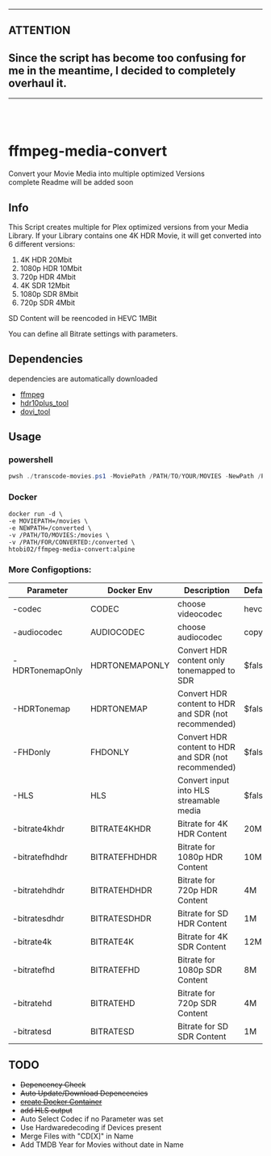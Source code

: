 <hr>

## ATTENTION
## Since the script has become too confusing for me in the meantime, I decided to completely overhaul it. 
<hr>
<br><br>

# ffmpeg-media-convert
 Convert your Movie Media into multiple optimized Versions <br>
 complete Readme will be added soon

## Info
This Script creates multiple for Plex optimized versions from your Media Library.
If your Library contains one 4K HDR Movie, it will get converted into 6 different versions:
1. 4K HDR 20Mbit
2. 1080p HDR 10Mbit
3. 720p HDR 4Mbit
4. 4K SDR 12Mbit
5. 1080p SDR 8Mbit
6. 720p SDR 4Mbit

SD Content will be reencoded in HEVC 1MBit

You can define all Bitrate settings with parameters. 

## Dependencies
dependencies are automatically downloaded
- [ffmpeg](https://ffmpeg.org)
- [hdr10plus_tool](https://github.com/quietvoid/hdr10plus_tool/releases/latest)
- [dovi_tool](https://github.com/quietvoid/dovi_tool/releases/latest)

## Usage
### powershell
```powershell
pwsh ./transcode-movies.ps1 -MoviePath /PATH/TO/YOUR/MOVIES -NewPath /PATH/FOR/CONVERTED
```
### Docker
```docker
docker run -d \
-e MOVIEPATH=/movies \
-e NEWPATH=/converted \
-v /PATH/TO/MOVIES:/movies \
-v /PATH/FOR/CONVERTED:/converted \
htobi02/ffmpeg-media-convert:alpine
```

### More Configoptions:
Parameter|Docker Env|Description|Default
|---|---|---|---|
-codec|CODEC|choose videocodec|hevc
-audiocodec|AUDIOCODEC|choose audiocodec|copy
-HDRTonemapOnly|HDRTONEMAPONLY|Convert HDR content only tonemapped to SDR|$false
-HDRTonemap|HDRTONEMAP|Convert HDR content to HDR and SDR (not recommended)|$false
-FHDonly|FHDONLY|Convert HDR content to HDR and SDR (not recommended)|$false
-HLS|HLS|Convert input into HLS streamable media|$false
-bitrate4khdr|BITRATE4KHDR|Bitrate for 4K HDR Content|20M
-bitratefhdhdr|BITRATEFHDHDR|Bitrate for 1080p HDR Content|10M
-bitratehdhdr|BITRATEHDHDR|Bitrate for 720p HDR Content|4M
-bitratesdhdr|BITRATESDHDR|Bitrate for SD HDR Content|1M
-bitrate4k|BITRATE4K|Bitrate for 4K SDR Content|12M
-bitratefhd|BITRATEFHD|Bitrate for 1080p SDR Content|8M
-bitratehd|BITRATEHD|Bitrate for 720p SDR Content|4M
-bitratesd|BITRATESD|Bitrate for SD SDR Content|1M

## TODO
- ~~Depencency Check~~
- ~~Auto Update/Download Depencencies~~
- ~~[create Docker Container](https://hub.docker.com/r/htobi02/ffmpeg-media-convert)~~
- ~~add HLS output~~
- Auto Select Codec if no Parameter was set
- Use Hardwaredecoding if Devices present
- Merge Files with "CD[X]" in Name
- Add TMDB Year for Movies without date in Name